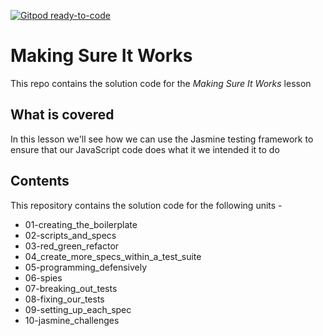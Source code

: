 [![Gitpod ready-to-code](https://img.shields.io/badge/Gitpod-ready--to--code-blue?logo=gitpod)](https://gitpod.io/#https://github.com/Code-Institute-Solutions/MakingSureItWorks)

# Making Sure It Works

This repo contains the solution code for the *Making Sure It Works* lesson

## What is covered
In this lesson we'll see how we can use the Jasmine testing framework to ensure that our JavaScript code does what it we intended it to do

## Contents
This repository contains the solution code for the following units -
  - 01-creating_the_boilerplate
  - 02-scripts_and_specs
  - 03-red_green_refactor
  - 04_create_more_specs_within_a_test_suite
  - 05-programming_defensively
  - 06-spies
  - 07-breaking_out_tests
  - 08-fixing_our_tests
  - 09-setting_up_each_spec	
  - 10-jasmine_challenges
